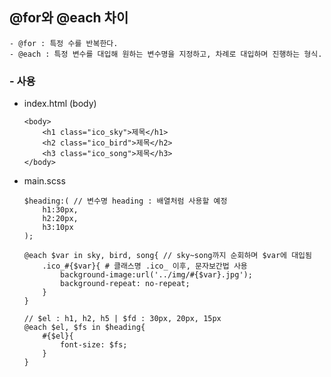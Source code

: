 ## @for와 @each 차이
    - @for : 특정 수를 반복한다.
    - @each : 특정 변수를 대입해 원하는 변수명을 지정하고, 차례로 대입하며 진행하는 형식.

### - 사용

- index.html (body)
    ```
    <body>
        <h1 class="ico_sky">제목</h1>
        <h2 class="ico_bird">제목</h2>
        <h3 class="ico_song">제목</h3>
    </body>
    ```

- main.scss 
    ```
    $heading:( // 변수명 heading : 배열처럼 사용할 예정
        h1:30px,
        h2:20px,
        h3:10px
    );

    @each $var in sky, bird, song{ // sky~song까지 순회하며 $var에 대입됨
        .ico_#{$var}{ # 클래스명 .ico_ 이후, 문자보간법 사용
            background-image:url('../img/#{$var}.jpg');
            background-repeat: no-repeat;
        }
    }

    // $el : h1, h2, h5 | $fd : 30px, 20px, 15px
    @each $el, $fs in $heading{
        #{$el}{
            font-size: $fs;
        }
    }


    ```


